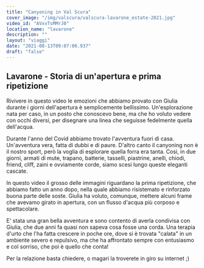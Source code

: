 ```yaml
---
title: "Canyoning in Val Scura"
cover_image: "/img/valscura/valscura-lavarone_estate-2021.jpg"
video_id: "AVxvTsMMrJ0"
location_name: "lavarone"
description: ""
layout: "viaggi"
date: "2021-08-13T09:07:06.937"
draft: "false"
---
```


## Lavarone - Storia di un'apertura e prima ripetizione 

Rivivere in questo video le emozioni che abbiamo provato con Giulia durante i giorni dell'apertura è semplicemente bellissimo. 
Un'esplorazione nata per caso, in un posto che conoscevo bene, ma che ho voluto vedere con occhi diversi, per disegnare una linea che seguisse fedelmente quella dell'acqua.

Durante l'anno del Covid abbiamo trovato l'avventura fuori di casa. Un'avventura vera, fatta di dubbi e di paure. D'altro canto il canyoning non è il nostro sport, però la voglia di esplorare quella forra era tanta. Così, in due giorni, armati di mute, trapano, batterie, tasselli, piastrine, anelli, chiodi, friend, cliff, zaini e ovviamente corde, siamo scesi lungo queste eleganti cascate. 

In questo video il grosso delle immagini riguardano la prima ripetizione, che abbiamo fatto un anno dopo, nella quale abbiamo risistemato e rinforzato buona parte delle soste. Giulia ha voluto, comunque, mettere alcuni frame che avevamo girato in apertura, con un flusso d'acqua più corposo e spettacolare.

E' stata una gran bella avventura e sono contento di averla condivisa con Giulia, che due anni fa quasi non sapeva cosa fosse una corda. Una terapia d'urto che l'ha fatta crescere in poche ore, dove si è trovata "calata" in un ambiente severo e repulsivo, ma che ha affrontato sempre con entusiasmo e col sorriso, che poi è quello che conta!

Per la relazione basta chiedere, o magari la troverete in giro su internet ;)
